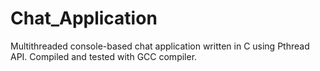 # Chat_Application
Multithreaded console-based chat application written in C using Pthread API.
Compiled and tested with GCC compiler.
